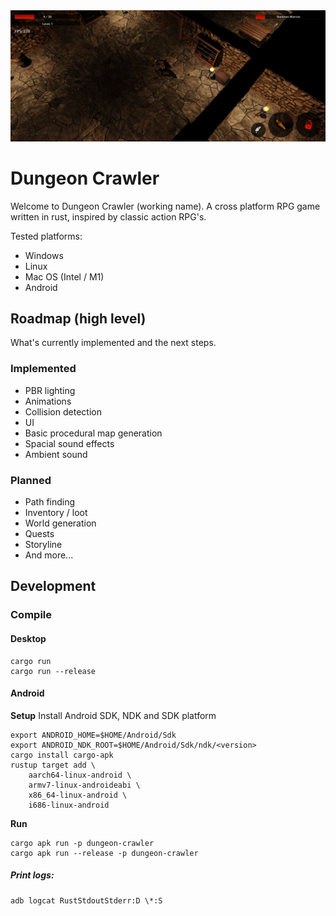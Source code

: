 <img alt="banner" src="banner.jpg">

# Dungeon Crawler
Welcome to Dungeon Crawler (working name). A cross platform RPG game written in rust, inspired by classic action RPG's.

Tested platforms:
* Windows
* Linux
* Mac OS (Intel / M1)
* Android

## Roadmap (high level)
What's currently implemented and the next steps.

### Implemented
* PBR lighting
* Animations
* Collision detection
* UI
* Basic procedural map generation
* Spacial sound effects
* Ambient sound

### Planned
* Path finding
* Inventory / loot
* World generation
* Quests
* Storyline
* And more...

## Development

### Compile
#### Desktop
```
cargo run
cargo run --release
```

#### Android

**Setup**
Install Android SDK, NDK and SDK platform

```
export ANDROID_HOME=$HOME/Android/Sdk
export ANDROID_NDK_ROOT=$HOME/Android/Sdk/ndk/<version>
cargo install cargo-apk
rustup target add \
    aarch64-linux-android \
    armv7-linux-androideabi \
    x86_64-linux-android \
    i686-linux-android
```

**Run**
```
cargo apk run -p dungeon-crawler
cargo apk run --release -p dungeon-crawler
```

##### Print logs:
```
adb logcat RustStdoutStderr:D \*:S
```
